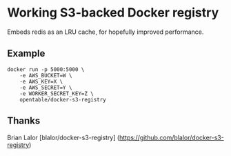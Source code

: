 # Working S3-backed Docker registry

Embeds redis as an LRU cache, for hopefully improved performance.

## Example

    docker run -p 5000:5000 \
        -e AWS_BUCKET=W \
        -e AWS_KEY=X \
        -e AWS_SECRET=Y \
        -e WORKER_SECRET_KEY=Z \
        opentable/docker-s3-registry


## Thanks
   Brian Lalor [blalor/docker-s3-registry] (https://github.com/blalor/docker-s3-registry)
